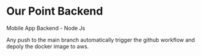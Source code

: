 # Our Point Backend

Mobile App Backend - Node Js

Any push to the main branch automatically trigger the github workflow and depoly the docker image to aws.
